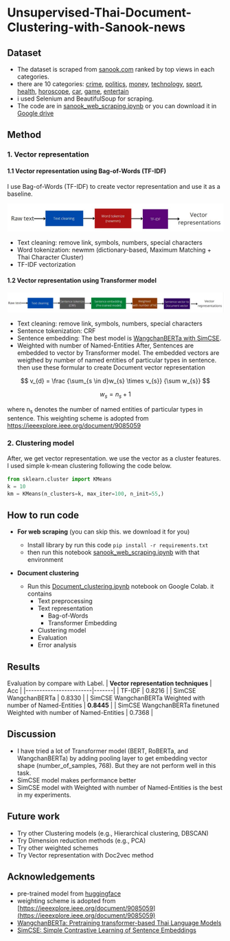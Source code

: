 
# Unsupervised-Thai-Document-Clustering-with-Sanook-news

## Dataset
* The dataset is scraped from [sanook.com](https://www.sanook.com/) ranked by top views in each categories. 
* there are 10 categories: [crime](https://www.sanook.com/news/tag/อาชญากรรม/),  [politics](https://www.sanook.com/news/tag/การเมือง/), [money](https://www.sanook.com/money/archive/), [technology](https://www.sanook.com/hitech/archive/), [sport](https://www.sanook.com/sport/archive/), [health](https://www.sanook.com/health/archive/), [horoscope](https://www.sanook.com/horoscope/archive/), [car](https://www.sanook.com/auto/archive/), [game](https://www.sanook.com/game/archive/), [entertain](https://www.sanook.com/news/archive/entertain/') 
* i used Selenium and BeautifulSoup for scraping.
* The code are in [sanook_web_scraping.ipynb](https://github.com/sorayutmild/Unsupervised-Thai-Document-Clustering-with-Sanook-news/blob/main/sanook_web_scraping.ipynb "sanook_web_scraping.ipynb") or you can download it in [Google drive](https://drive.google.com/drive/folders/14iCuSBW-Ia31dhJgOVGdd4XSSdqntmbh?usp=sharing)


## Method
### 1. Vector representation
#### 1.1 Vector representation using Bag-of-Words (TF-IDF) 
I use Bag-of-Words (TF-IDF) to create vector representation and use it as a baseline.
<p align="center">
  <img src="https://github.com/sorayutmild/Unsupervised-Thai-Document-Clustering-with-Sanook-news/blob/main/img/tf_idf.jpg?raw=true" alt="Bag-of-Words"/>
</p>

* Text cleaning: remove link, symbols, numbers, special characters
* Word tokenization: newmm (dictionary-based, Maximum Matching + Thai Character Cluster)
* TF-IDF vectorization

#### 1.2 Vector representation using Transformer model
<p align="center">
  <img src="https://github.com/sorayutmild/Unsupervised-Thai-Document-Clustering-with-Sanook-news/blob/main/img/transformer.jpg?raw=true" alt="Transformer model"/>
</p>

* Text cleaning: remove link, symbols, numbers, special characters
* Sentence tokenization: CRF
* Sentence embedding: The best model is [WangchanBERTa with SimCSE](https://huggingface.co/mrp/simcse-model-wangchanberta).
* Weighted with number of Named-Entities
After, Sentences are embedded to vector by Transformer model. The embedded vectors are weigthed by number of named entities of particular types in sentence. then use these formular to create Document vector representation

$$
  v_{d} = \frac {\sum_{s \in d}w_{s} \times v_{s}} {\sum w_{s}}
$$ 

$$ w_{s} = n_{s} + 1$$

where  n<sub>s</sub> denotes the number of named entities of particular types in sentence.
This weighting scheme is adopted from https://ieeexplore.ieee.org/document/9085059

### 2. Clustering model
After, we get vector representation. we use the vector as a cluster features. 
I used simple k-mean clustering following the code below.
```python
from sklearn.cluster import KMeans
k = 10
km = KMeans(n_clusters=k, max_iter=100, n_init=55,)
```

## How to run code
* **For web scraping** (you can skip this. we download it for you)
	* Install library by run this code ```pip install -r requirements.txt```
	* then run this notebook [sanook_web_scraping.ipynb](https://github.com/sorayutmild/Unsupervised-Thai-Document-Clustering-with-Sanook-news/blob/main/sanook_web_scraping.ipynb "sanook_web_scraping.ipynb") with that environment

* **Document clustering**
	*  Run this [Document_clustering.ipynb](https://github.com/sorayutmild/Unsupervised-Thai-Document-Clustering-with-Sanook-news/blob/main/Document_clustering.ipynb "Document_clustering.ipynb") notebook on Google Colab. 
it contains 
		* Text preprocessing
		* Text representation
			* Bag-of-Words
			* Transformer Embedding
		* Clustering model
		* Evaluation
		* Error analysis

## Results
Evaluation by compare with Label. 
| **Vector representation techniques** | Acc |
|------------------------|-------|
| TF-IDF | 0.8216 |
| SimCSE WangchanBERTa | 0.8330 |
| SimCSE WangchanBERTa Weighted with number of Named-Entities | **0.8445** |
| SimCSE WangchanBERTa finetuned Weighted with number of Named-Entities | 0.7368 |

## Discussion
* I have tried a lot of Transformer model (BERT, RoBERTa, and WangchanBERTa) by adding pooling layer to get embedding vector shape (number_of_samples, 768). But they are not perform well in this task.
* SimCSE model makes performance better
* SimCSE model with Weighted with number of Named-Entities is the best in my experiments.

## Future work
* Try other Clustering models (e.g., Hierarchical clustering, DBSCAN)
* Try Dimension reduction methods (e.g., PCA)
* Try other weighted schemes
* Try Vector representation with Doc2vec method

## Acknowledgements
* pre-trained model from [huggingface](https://huggingface.co/mrp/simcse-model-wangchanberta)
*  weighting scheme is adopted from  [https://ieeexplore.ieee.org/document/9085059](https://ieeexplore.ieee.org/document/9085059)
* [WangchanBERTa: Pretraining transformer-based Thai Language Models](https://arxiv.org/abs/2101.09635)
* [SimCSE: Simple Contrastive Learning of Sentence Embeddings](https://arxiv.org/abs/2104.08821)